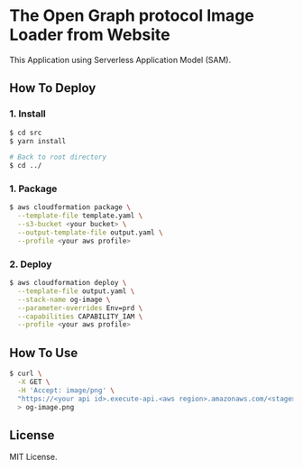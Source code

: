 # The Open Graph protocol Image Loader from Website

This Application using Serverless Application Model (SAM).

## How To Deploy

### 1. Install

```bash
$ cd src
$ yarn install

# Back to root directory
$ cd ../ 
```

### 1. Package

```bash
$ aws cloudformation package \
  --template-file template.yaml \
  --s3-bucket <your bucket> \
  --output-template-file output.yaml \
  --profile <your aws profile>
```

### 2. Deploy

```bash
$ aws cloudformation deploy \
  --template-file output.yaml \
  --stack-name og-image \
  --parameter-overrides Env=prd \
  --capabilities CAPABILITY_IAM \
  --profile <your aws profile>
```

## How To Use

```bash
$ curl \
  -X GET \
  -H 'Accept: image/png' \
  "https://<your api id>.execute-api.<aws region>.amazonaws.com/<stage>/og?url=https%3A%2F%2Fclassmethod.jp%2F&width=100&height=100&t=png" \
  > og-image.png
```

## License

MIT License.
